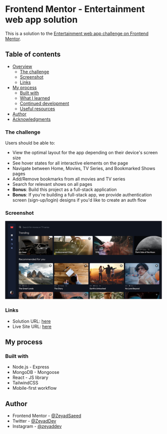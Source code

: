 # Frontend Mentor - Entertainment web app solution

This is a solution to the [Entertainment web app challenge on Frontend Mentor](https://www.frontendmentor.io/challenges/entertainment-web-app-J-UhgAW1X).
## Table of contents

- [Overview](#overview)
  - [The challenge](#the-challenge)
  - [Screenshot](#screenshot)
  - [Links](#links)
- [My process](#my-process)
  - [Built with](#built-with)
  - [What I learned](#what-i-learned)
  - [Continued development](#continued-development)
  - [Useful resources](#useful-resources)
- [Author](#author)
- [Acknowledgments](#acknowledgments)

### The challenge

Users should be able to:

- View the optimal layout for the app depending on their device's screen size
- See hover states for all interactive elements on the page
- Navigate between Home, Movies, TV Series, and Bookmarked Shows pages
- Add/Remove bookmarks from all movies and TV series
- Search for relevant shows on all pages
- **Bonus**: Build this project as a full-stack application
- **Bonus**: If you're building a full-stack app, we provide authentication screen (sign-up/login) designs if you'd like to create an auth flow

### Screenshot

![](./screenshot.png)

### Links

- Solution URL: [here](https://github.com/ZeyadSaeed/entertainment-web-app)
- Live Site URL: [here](https://entertainmentwebapp.herokuapp.com/)


## My process

### Built with

- Node.js - Express
- MongoDB - Mongoose
- React - JS library
- TailwindCSS
- Mobile-first workflow

## Author

- Frontend Mentor - [@ZeyadSaeed](https://www.frontendmentor.io/profile/ZeyadSaeed)
- Twitter - [@ZeyadDev](https://twitter.com/ZeyadDev)
- Instagram - [@zeyaddev](https://www.instagram.com/zeyaddev)
